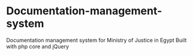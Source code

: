 # Documentation-management-system
Documentation management system for Ministry of Justice in Egypt Built with php core and jQuery


